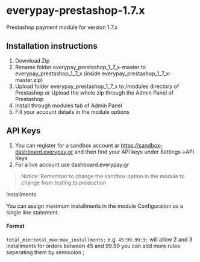 everypay-prestashop-1.7.x
=========================
Prestashop payment module for version 1.7.x


## Installation instructions

1. Download Zip
2. Rename folder everypay_prestashop_1_7_x-master to everypay_prestashop_1_7_x (inside everypay_prestashop_1_7_x-master.zip)
3. Upload folder everypay_prestashop_1_7_x to /modules directory of Prestashop
or Upload the whole zip through the Admin Panel of Prestashop
4. Install through modules tab of Admin Panel
5. Fill your account details in the module options

## API Keys

1. You can register for a sandbox account ar https://sandbox-dashboard.everypay.gr and then find your API keys under Settings->API Keys
2. For a live account use dashboard.everypay.gr

> Notice: Remember to change the sandbox option in the module to change from testing to production

Installments

You can assign maximum installments in the module Configuration as a single line statement.
#### Format
```total_min:total_max:max_installments;```
e.g.
```45:99.99:3;```
will allow 2 and 3 installments for orders between 45 and 99.99
you can add more rules seperating them by semicolon ;